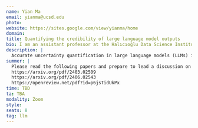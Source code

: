```yaml
---
name: Yian Ma
email: yianma@ucsd.edu
photo: 
website: https://sites.google.com/view/yianma/home
domain: 
title: Quantifying the credibility of large language model outputs
bio: I am an assistant professor at the Halıcıoğlu Data Science Institute and an affliated faculty member at the Computer Science and Engineering Department of University of California San Diego. Prior to UCSD, I spent a year as a visiting faculty at Google Research. Before that, I was a post-doctoral fellow at EECS, UC Berkeley. I completed my Ph.D. at University of Washington and obtained my bachelor's degree at Shanghai Jiao Tong University.
description: |
  Accurate uncertainty quantification in large language models (LLMs) is essential for providing credible confidence estimates over their outputs. We will explore how to quantify the uncertainty and credibility of the LLM outputs. Specifically, we will explore prompt perturbation methods over open source LLM models.
summer: |
  Please read the following papers and prepare to lead a discussion on them at the beginning of the fall quarter:
  https://arxiv.org/pdf/2403.02509
  https://arxiv.org/pdf/2406.02543
  https://openreview.net/pdf?id=p6jsTidUkPx
time: TBD 
ta: TBA
modality: Zoom
style: 
seats: 8
tag: llm
---
```

